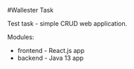 #Wallester Task

Test task - simple CRUD web application.

Modules:
 - frontend - React.js app
 - backend - Java 13 app